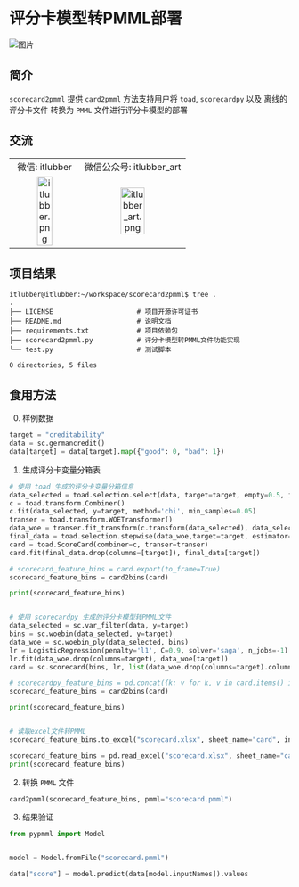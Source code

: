 # 评分卡模型转PMML部署

![图片](https://itlubber.art/upload/2023/02/%E5%9B%BE%E7%89%87.png)

## 简介

`scorecard2pmml` 提供 `card2pmml` 方法支持用户将 `toad`, `scorecardpy` 以及 离线的评分卡文件 转换为 `PMML` 文件进行评分卡模型的部署

## 交流

<table style="text-align:center !important;border=0;">
    <tr>
        <td>
            <span>微信: itlubber</span>
        </td>
        <td>
            <span>微信公众号: itlubber_art</span>
        </td>
    </tr>
    <tr>
        <td>
            <img src="https://itlubber.art//upload/itlubber.png" alt="itlubber.png" width="50%" border=0/>
        </td>
        <td>
            <img src="https://itlubber.art//upload/itlubber_art.png" alt="itlubber_art.png" width="50%" border=0/>
        </td>
    </tr>
</table>

## 项目结果

```base
itlubber@itlubber:~/workspace/scorecard2pmml$ tree .
.
├── LICENSE                     # 项目开源许可证书
├── README.md                   # 说明文档
├── requirements.txt            # 项目依赖包
├── scorecard2pmml.py           # 评分卡模型转PMML文件功能实现
└── test.py                     # 测试脚本

0 directories, 5 files
```


## 食用方法

0. 样例数据

```python
target = "creditability"
data = sc.germancredit()
data[target] = data[target].map({"good": 0, "bad": 1})
```

1. 生成评分卡变量分箱表

```python
# 使用 toad 生成的评分卡变量分箱信息
data_selected = toad.selection.select(data, target=target, empty=0.5, iv=0.05, corr=0.7)
c = toad.transform.Combiner()
c.fit(data_selected, y=target, method='chi', min_samples=0.05)
transer = toad.transform.WOETransformer()
data_woe = transer.fit_transform(c.transform(data_selected), data_selected[target], exclude=target)
final_data = toad.selection.stepwise(data_woe,target=target, estimator='ols', direction='both', criterion='aic')
card = toad.ScoreCard(combiner=c, transer=transer)
card.fit(final_data.drop(columns=[target]), final_data[target])

# scorecard_feature_bins = card.export(to_frame=True)
scorecard_feature_bins = card2bins(card)

print(scorecard_feature_bins)


# 使用 scorecardpy 生成的评分卡模型转PMML文件
data_selected = sc.var_filter(data, y=target)
bins = sc.woebin(data_selected, y=target)
data_woe = sc.woebin_ply(data_selected, bins)
lr = LogisticRegression(penalty='l1', C=0.9, solver='saga', n_jobs=-1)
lr.fit(data_woe.drop(columns=target), data_woe[target])
card = sc.scorecard(bins, lr, list(data_woe.drop(columns=target).columns))

# scorecardpy_feature_bins = pd.concat({k: v for k, v in card.items() if k != "basepoints"}.values())
scorecard_feature_bins = card2bins(card)

print(scorecard_feature_bins)


# 读取excel文件转PMML
scorecard_feature_bins.to_excel("scorecard.xlsx", sheet_name="card", index=False)

scorecard_feature_bins = pd.read_excel("scorecard.xlsx", sheet_name="card")
print(scorecard_feature_bins)
```

2. 转换 `PMML` 文件

```python
card2pmml(scorecard_feature_bins, pmml="scorecard.pmml")
```

3. 结果验证

```python
from pypmml import Model


model = Model.fromFile("scorecard.pmml")

data["score"] = model.predict(data[model.inputNames]).values
```
